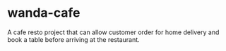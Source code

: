 # wanda-cafe
A cafe resto project that can allow customer order for home delivery and book a table before arriving at the restaurant.
